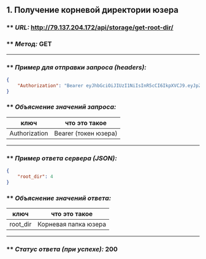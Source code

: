## 1. Получение корневой директории юзера

### ** _URL:_ http://79.137.204.172/api/storage/get-root-dir/

### ** _Метод:_ GET

<hr>

### ** _Пример для отправки запроса (headers):_

```json
{
    "Authorization": "Bearer eyJhbGciOiJIUzI1NiIsInR5cCI6IkpXVCJ9.eyJpZCI6NSwiZXhwIjoxNzA2MjE5MjMyfQ.yMy6RiCFvhitLZ0IavmQS4P_O1-ksLQgaA8JsB3LLl0"
}
```

### ** _Объяснение значений запроса:_

| ключ          | что это такое        |
|---------------|----------------------|
| Authorization | Bearer (токен юзера) |

<hr>

### ** _Пример ответа сервера (JSON):_

```json
{
    "root_dir": 4
}
```

### ** _Объяснение значений ответа:_

| ключ     | что это такое        |
|----------|----------------------|
| root_dir | Корневая папка юзера |

<hr>

### ** _Статус ответа (при успехе):_ 200
